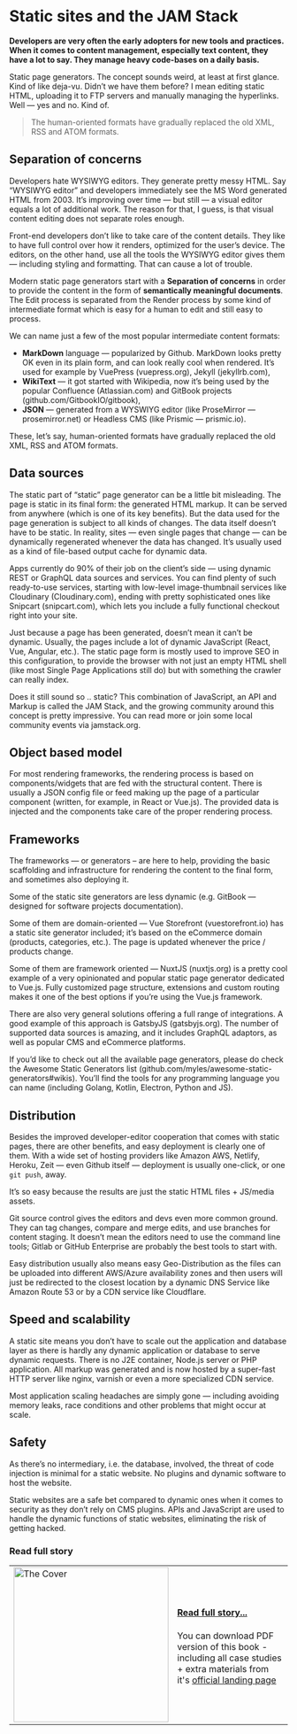 # Static sites and the JAM Stack 

**Developers are very often the early adopters for new tools and practices. When it comes to content management, especially text content, they have a lot to say. They manage heavy code-bases on a daily basis.**

Static page generators. The concept sounds weird, at least at first glance. Kind of like deja-vu. Didn’t we have them before? I mean editing static HTML, uploading it to FTP servers and manually managing the hyperlinks. Well — yes and no. Kind of.

> The human-oriented formats have gradually replaced the old XML, RSS and ATOM formats. 

## Separation of concerns

Developers hate WYSIWYG editors. They generate pretty messy HTML. Say “WYSIWYG editor” and developers immediately see the MS Word generated HTML from 2003. It’s improving over time — but still — a visual editor equals a lot of additional work. The reason for that, I guess, is that visual content editing does not separate roles enough. 

Front-end developers don’t like to take care of the content details. They like to have full control over how it renders, optimized for the user’s device. The editors, on the other hand, use all the tools the WYSIWYG editor gives them — including styling and formatting. That can cause a lot of trouble.

Modern static page generators start with a **Separation of concerns** in order to provide the content in the form of **semantically meaningful documents**. The Edit process is separated from the Render process by some kind of intermediate format which is easy for a human to edit and still easy to process. 

We can name just a few of the most popular intermediate content formats:
 - **MarkDown** language — popularized by Github. MarkDown looks pretty OK even in its plain form, and can look really cool when rendered. It’s used for example by VuePress (vuepress.org), Jekyll (jekyllrb.com),
 - **WikiText** — it got started with Wikipedia, now it’s being used by the popular Confluence (Atlassian.com) and GitBook projects (github.com/GitbookIO/gitbook),
 - **JSON** — generated from a WYSWIYG editor (like ProseMirror — prosemirror.net) or Headless CMS (like Prismic — prismic.io).

These, let’s say, human-oriented formats have gradually replaced the old XML, RSS and ATOM formats.

## Data sources

The static part of “static” page generator can be a little bit misleading. The page is static in its final form: the generated HTML markup. It can be served from anywhere (which is one of its key benefits). But the data used for the page generation is subject to all kinds of changes. The data itself doesn’t have to be static. In reality, sites — even single pages that change — can be dynamically regenerated whenever the data has changed. It’s usually used as a kind of file-based output cache for dynamic data.

Apps currently do 90% of their job on the client’s side — using dynamic REST or GraphQL data sources and services. You can find plenty of such ready-to-use services, starting with low-level image-thumbnail services like Cloudinary (Cloudinary.com), ending with pretty sophisticated ones like Snipcart (snipcart.com), which lets you include a fully functional checkout right into your site. 

Just because a page has been generated, doesn’t mean it can’t be dynamic. Usually, the pages include a lot of dynamic JavaScript (React, Vue, Angular, etc.). The static page form is mostly used to improve SEO in this configuration, to provide the browser with not just an empty HTML shell (like most Single Page Applications still do) but with something the crawler can really index.

Does it still sound so .. static? This combination of JavaScript, an API and Markup is called the JAM Stack, and the growing community around this concept is pretty impressive. You can read more or join some local community events via jamstack.org.

## Object based model

For most rendering frameworks, the rendering process is based on components/widgets that are fed with the structural content. There is usually a JSON config file or feed making up the page of a particular component (written, for example, in React or Vue.js). The provided data is injected and the components take care of the proper rendering process.

## Frameworks

The frameworks — or generators – are here to help, providing the basic scaffolding and infrastructure for rendering the content to the final form, and sometimes also deploying it.

Some of the static site generators are less dynamic (e.g. GitBook — designed for software projects documentation). 

Some of them are domain-oriented — Vue Storefront (vuestorefront.io) has a static site generator included; it’s based on the eCommerce domain (products, categories, etc.). The page is updated whenever the price / products change.

Some of them are framework oriented — NuxtJS (nuxtjs.org) is a pretty cool example of a very opinionated and popular static page generator dedicated to Vue.js. Fully customized page structure, extensions and custom routing makes it one of the best options if you’re using the Vue.js framework.

There are also very general solutions offering a full range of integrations. A good example of this approach is GatsbyJS (gatsbyjs.org). The number of supported data sources is amazing, and it includes GraphQL adaptors, as well as popular CMS and eCommerce platforms. 

If you’d like to check out all the available page generators, please do check the Awesome Static Generators list (github.com/myles/awesome-static-generators#wikis). You’ll find the tools for any programming language you can name (including Golang, Kotlin, Electron, Python and JS).

## Distribution

Besides the improved developer-editor cooperation that comes with static pages, there are other benefits, and easy deployment is clearly one of them. With a wide set of hosting providers like Amazon AWS, Netlify, Heroku, Zeit — even Github itself — deployment is usually one-click, or one `git push`, away.

It’s so easy because the results are just the static HTML files + JS/media assets. 

Git source control gives the editors and devs even more common ground. They can tag changes, compare and merge edits, and use branches for content staging. It doesn’t mean the editors need to use the command line tools; Gitlab or GitHub Enterprise are probably the best tools to start with.

Easy distribution usually also means easy Geo-Distribution as the files can be uploaded into different AWS/Azure availability zones and then users will just be redirected to the closest location by a dynamic DNS Service like Amazon Route 53 or by a CDN service like Cloudflare.

## Speed and scalability

A static site means you don’t have to scale out the application and database layer as there is hardly any dynamic application or database to serve dynamic requests. There is no J2E container, Node.js server or PHP application. All markup was generated and is now hosted by a super-fast HTTP server like nginx, varnish or even a more specialized CDN service.

Most application scaling headaches are simply gone — including avoiding memory leaks, race conditions and other problems that might occur at scale.

## Safety

As there’s no intermediary, i.e. the database, involved, the threat of code injection is minimal for a static website. No plugins and dynamic software to host the website. 

Static websites are a safe bet compared to dynamic ones when it comes to security as they don’t rely on CMS plugins. APIs and JavaScript are used to handle the dynamic functions of static websites, eliminating the risk of getting hacked.

### Read full story
<table>
<tr>
   <td><a href="https://divante.com/the-new-architecture"><img alt="The Cover" src="https://divante.com/books/books%20mockups/the_new_architecture_1.png" width="280"/></a></td>
   <td>
      <h4><a href="https://divante.com/the-new-architecture">Read full story...</a></h4>
         <p>You can download PDF version of this book - including all case studies + extra materials from it's <a href="https://divante.com/the-new-architecture">official landing page</a></p>
   </td>
</tr>
</table>



